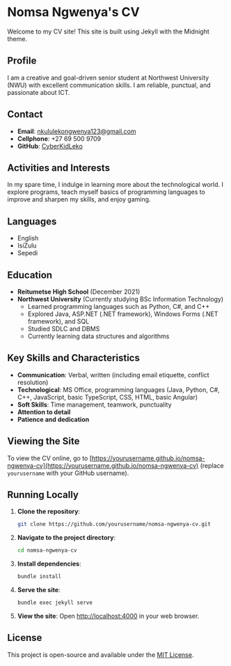 # Nomsa Ngwenya's CV

Welcome to my CV site! This site is built using Jekyll with the Midnight theme.

## Profile

I am a creative and goal-driven senior student at Northwest University (NWU) with excellent communication skills. I am reliable, punctual, and passionate about ICT.

## Contact

- **Email**: [nkululekongwenya123@gmail.com](mailto:nkululekongwenya123@gmail.com)
- **Cellphone**: +27 69 500 9709
- **GitHub**: [CyberKidLeko](https://github.com/CyberKidLeko)

## Activities and Interests

In my spare time, I indulge in learning more about the technological world. I explore programs, teach myself basics of programming languages to improve and sharpen my skills, and enjoy gaming.

## Languages

- English
- IsiZulu
- Sepedi

## Education

- **Reitumetse High School** (December 2021)
- **Northwest University** (Currently studying BSc Information Technology)
  - Learned programming languages such as Python, C#, and C++
  - Explored Java, ASP.NET (.NET framework), Windows Forms (.NET framework), and SQL
  - Studied SDLC and DBMS
  - Currently learning data structures and algorithms

## Key Skills and Characteristics

- **Communication**: Verbal, written (including email etiquette, conflict resolution)
- **Technological**: MS Office, programming languages (Java, Python, C#, C++, JavaScript, basic TypeScript, CSS, HTML, basic Angular)
- **Soft Skills**: Time management, teamwork, punctuality
- **Attention to detail**
- **Patience and dedication**

## Viewing the Site

To view the CV online, go to [https://yourusername.github.io/nomsa-ngwenya-cv](https://yourusername.github.io/nomsa-ngwenya-cv) (replace `yourusername` with your GitHub username).

## Running Locally

1. **Clone the repository**:
    ```bash
    git clone https://github.com/yourusername/nomsa-ngwenya-cv.git
    ```
2. **Navigate to the project directory**:
    ```bash
    cd nomsa-ngwenya-cv
    ```
3. **Install dependencies**:
    ```bash
    bundle install
    ```
4. **Serve the site**:
    ```bash
    bundle exec jekyll serve
    ```
5. **View the site**: Open [http://localhost:4000](http://localhost:4000) in your web browser.

## License

This project is open-source and available under the [MIT License](LICENSE).
